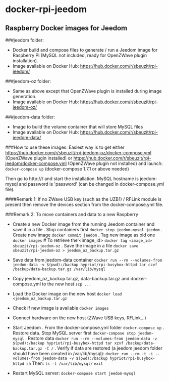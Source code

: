 # docker-rpi-jeedom
## Raspberry Docker images for Jeedom

###jeedom folder:
* Docker build and compose files to generate / run a Jeedom image for Raspberry Pi
(MySQL not included, ready for OpenZWave plugin installation).
* Image available on Docker Hub: https://hub.docker.com/r/sbeuzit/rpi-jeedom/

###jeedom-oz folder:
* Same as above except that OpenZWave plugin is installed during image generation.
* Image available on Docker Hub: https://hub.docker.com/r/sbeuzit/rpi-jeedom-oz/

###jeedom-data folder:
* Image to build the volume container that will store MySQL files
* Image available on Docker Hub: https://hub.docker.com/r/sbeuzit/rpi-jeedom-data/



###How to use these images:
Easiest way is to get either https://hub.docker.com/r/sbeuzit/rpi-jeedom-oz/docker-compose.yml (OpenZWave plugin installed) or https://hub.docker.com/r/sbeuzit/rpi-jeedom/docker-compose.yml (OpenZWave plugin not installed) and launch:
``` docker-compose up``` (docker-compose 1.7.1 or above needed)

Then go to http://<raspberry ip>/ and start the installation. MySQL hostname is jeedom-mysql and password is 'password' (can be changed in docker-compose.yml file).

####Remark 1:
If no ZWave USB key (such as the UZB1) / RFLink module is present then remove the devices section from the docker-compose.yml file.

###Remark 2:
To move containers and data to a new Raspberry
* Create a new Docker image from the running Jeedom container and save it in a file
. Stop containers first
```docker stop jeedom-mysql jeedom```
. Create new image
```docker commit jeedom```
. Tag new image as old one 
```docker images``` # To retrieve the'<image_id>
```docker tag <image_id> sbeuzit/rpi-jeedom-oz```
. Save the image in a file 
```docker save sbeuzit/rpi-jeedom-oz > jeedom_oz_backup.tar.gz```

* Save data from  jeedom-data container 
```docker run --rm --volumes-from jeedom-data -v $(pwd):/backup hypriot/rpi-busybox-httpd tar czvf /backup/data-backup.tar.gz /var/lib/mysql```


* Copy jeedom_oz_backup.tar.gz, data-backup.tar.gz and docker-compose.yml to the new host
```scp ...```

* Load the Docker image on the new host
```docker load <jeedom_oz_backup.tar.gz```
* Check if new image is available 
```docker images```

* Connect hardware on the new host (ZWave USB keys, RFLink...) 

* Start Jeedom
. From the  docker-compose.yml folder
```docker-compose up```
. Restore data. Stop MySQL server first
```docker-compose stop jeedom-mysql```
. Restore data 
```docker run --rm --volumes-from jeedom-data -v $(pwd):/backup hypriot/rpi-busybox-httpd tar xzvf /backup/data-backup.tar.gz -C /```
. Verify if data are restored (a jeedom jeedom folder should have been created in /var/lib/mysql):
```docker run --rm -t -i --volumes-from jeedom-data -v $(pwd):/backup hypriot/rpi-busybox-httpd sh```
Then:
```ls -l /var/lib/mysql/```
```exit```

* Restart MySQL server:
```docker-compose start jeedom-mysql```

```
